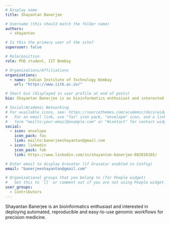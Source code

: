 ```yaml
---
# Display name
title: Shayantan Banerjee

# Username (this should match the folder name)
authors:
  - shayantan

# Is this the primary user of the site?
superuser: false

# Role/position
role: PhD student, IIT Bombay 

# Organizations/Affiliations
organizations:
  - name: Indian Institute of Technology Bombay
    url: "https://www.iitb.ac.in/"

# Short bio (displayed in user profile at end of posts)
bio: Shayantan Banerjee is an bioinformatics enthusiast and interested in deploying automated and reproducible genomic workflows for precision medicine.

# Social/Academic Networking
# For available icons, see: https://sourcethemes.com/academic/docs/widgets/#icons
#   For an email link, use "fas" icon pack, "envelope" icon, and a link in the
#   form "mailto:your-email@example.com" or "#contact" for contact widget.
social:
  - icon: envelope
    icon_pack: fas
    link: mailto:banerjeeshayantan@gmail.com
  - icon: linkedin
    icon_pack: fab
    link: https://www.linkedin.com/in/shayantan-banerjee-082018165/

# Enter email to display Gravatar (if Gravatar enabled in Config)
email: "banerjeeshayantan@gmail.com"

# Organizational groups that you belong to (for People widget)
#   Set this to `[]` or comment out if you are not using People widget.
user_groups:
  - Contributors
---
```


Shayantan Banerjee is an bioinformatics enthusiast and interested in deploying automated, reproducible and easy-to-use genomic workflows for precision medicine.
